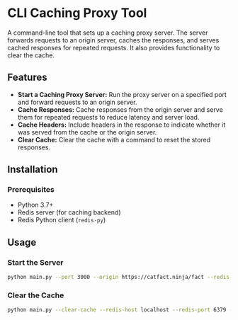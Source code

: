 # CLI Caching Proxy Tool

A command-line tool that sets up a caching proxy server. The server forwards requests to an origin server, caches the responses, and serves cached responses for repeated requests. It also provides functionality to clear the cache.

## Features

- **Start a Caching Proxy Server:** Run the proxy server on a specified port and forward requests to an origin server.
- **Cache Responses:** Cache responses from the origin server and serve them for repeated requests to reduce latency and server load.
- **Cache Headers:** Include headers in the response to indicate whether it was served from the cache or the origin server.
- **Clear Cache:** Clear the cache with a command to reset the stored responses.

## Installation

### Prerequisites

- Python 3.7+
- Redis server (for caching backend)
- Redis Python client (`redis-py`)


## Usage

### Start the Server
```bash
python main.py --port 3000 --origin https://catfact.ninja/fact --redis-host localhost --redis-port 6379 --redis-db 0
```
### Clear the Cache
```bash
python main.py --clear-cache --redis-host localhost --redis-port 6379 --redis-db 0 --port 3000 --origin https://catfact.ninja/fact
```